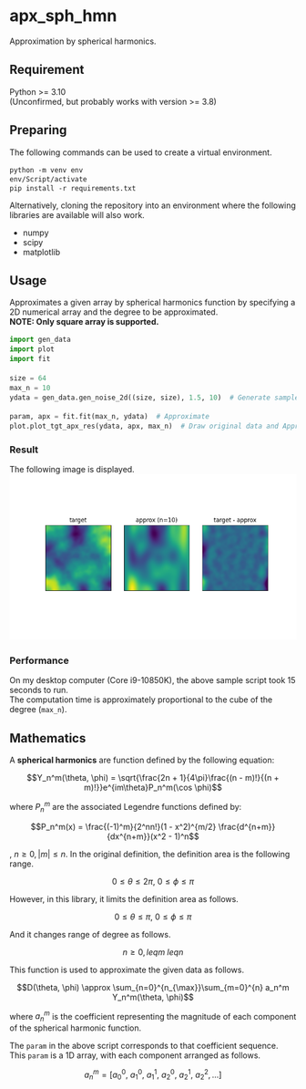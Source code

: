 # apx_sph_hmn
Approximation by spherical harmonics.

## Requirement
Python >= 3.10  
(Unconfirmed, but probably works with version >= 3.8)

## Preparing
The following commands can be used to create a virtual environment.
```commandline
python -m venv env
env/Script/activate
pip install -r requirements.txt
```
Alternatively, cloning the repository into an environment where the following libraries are available will also work.
- numpy
- scipy
- matplotlib

## Usage
Approximates a given array by spherical harmonics function 
by specifying a 2D numerical array and the degree to be approximated.  
**NOTE: Only square array is supported.** 

```python
import gen_data
import plot
import fit

size = 64
max_n = 10
ydata = gen_data.gen_noise_2d((size, size), 1.5, 10)  # Generate sample data

param, apx = fit.fit(max_n, ydata)  # Approximate
plot.plot_tgt_apx_res(ydata, apx, max_n)  # Draw original data and Approximated data
```

### Result
The following image is displayed.  
![Approximation result](images/Approx_by_SphHarm.png)

### Performance
On my desktop computer (Core i9-10850K), the above sample script took 15 seconds to run.  
The computation time is approximately proportional to the cube of the degree (`max_n`).

## Mathematics
A **spherical harmonics** are function defined by the following equation:
```math
Y_n^m(\theta, \phi) = \sqrt{\frac{2n + 1}{4\pi}\frac{(n - m)!}{(n + m)!}}e^{im\theta}P_n^m(\cos \phi)
```
where $P_n^m$ are the associated Legendre functions defined by:
```math
P_n^m(x) = \frac{(-1)^m}{2^nn!}(1 - x^2)^{m/2} \frac{d^{n+m}}{dx^{n+m}}(x^2 - 1)^n
```
, $n \geq 0, |m|\leq n$.
In the original definition, the definition area is the following range.
```math
0 \leq \theta \leq 2\pi,\ 0 \leq \phi \leq \pi
```

However, in this library, it limits the definition area as follows.
```math
0 \leq \theta \leq \pi,\ 0 \leq \phi \leq \pi
```
And it changes range of degree as follows.
```math
n \geq 0, leq m\ leq n
```
This function is used to approximate the given data as follows.
```math
D(\theta, \phi) \approx \sum_{n=0}^{n_{\max}}\sum_{m=0}^{n} a_n^m Y_n^m(\theta, \phi)
```
where $a_n^m$ is the coefficient representing the magnitude of each component of the spherical harmonic function.  

The `param` in the above script corresponds to that coefficient sequence. 
This `param` is a 1D array, with each component arranged as follows.

```math
a_n^m = [a_0^0,\ a_1^0,\ a_1^1,\ a_2^0,\ a_2^1,\ a_2^2, ...]
```